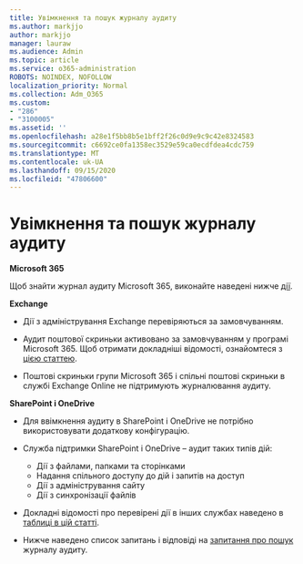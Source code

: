 ```yaml
---
title: Увімкнення та пошук журналу аудиту
ms.author: markjjo
author: markjjo
manager: lauraw
ms.audience: Admin
ms.topic: article
ms.service: o365-administration
ROBOTS: NOINDEX, NOFOLLOW
localization_priority: Normal
ms.collection: Adm_O365
ms.custom:
- "286"
- "3100005"
ms.assetid: ''
ms.openlocfilehash: a28e1f5bb8b5e1bff2f26c0d9e9c9c42e8324583
ms.sourcegitcommit: c6692ce0fa1358ec3529e59ca0ecdfdea4cdc759
ms.translationtype: MT
ms.contentlocale: uk-UA
ms.lasthandoff: 09/15/2020
ms.locfileid: "47806600"
---
```

# <a name="enable-and-search-the-audit-log"></a>Увімкнення та пошук журналу аудиту

**Microsoft 365**

Щоб знайти журнал аудиту Microsoft 365, виконайте наведені нижче [дії](https://docs.microsoft.com/microsoft-365/compliance/search-the-audit-log-in-security-and-compliance#search-the-audit-log).

**Exchange**

- Дії з адміністрування Exchange перевіряються за замовчуванням.

- Аудит поштової скриньки активовано за замовчуванням у програмі Microsoft 365. Щоб отримати докладніші відомості, ознайомтеся з  [цією статтею](https://docs.microsoft.com/microsoft-365/compliance/enable-mailbox-auditing).

- Поштові скриньки групи Microsoft 365 і спільні поштові скриньки в службі Exchange Online не підтримують журналювання аудиту.

**SharePoint і OneDrive**

- Для ввімкнення аудиту в SharePoint і OneDrive не потрібно використовувати додаткову конфігурацію.

- Служба підтримки SharePoint і OneDrive – аудит таких типів дій:

    - Дії з файлами, папками та сторінками
    - Надання спільного доступу до дій і запитів на доступ
    - Дії з адміністрування сайту
    - Дії з синхронізації файлів

- Докладні відомості про перевірені дії в інших службах наведено в  [таблиці в цій статті](https://docs.microsoft.com/microsoft-365/compliance/search-the-audit-log-in-security-and-compliance#audited-activities).

- Нижче наведено список запитань і відповіді на [запитання про пошук](https://docs.microsoft.com/microsoft-365/compliance/search-the-audit-log-in-security-and-compliance#frequently-asked-questions) журналу аудиту.